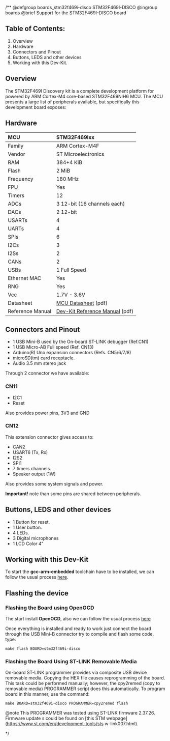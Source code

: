 /**
@defgroup    boards_stm32f469i-disco STM32F469I-DISCO
@ingroup     boards
@brief       Support for the STM32F469I-DISCO board

## Table of Contents:

1. Overview
2. Hardware
3. Connectors and Pinout
4. Buttons, LEDS and other devices
5. Working with this Dev-Kit.

## Overview
The STM32F469I Discovery kit is a complete development platform for powered by ARM Cortex-M4 core-based
STM32F469NIH6 MCU.
The MCU presents a large list of peripherals available, but specifically this development board exposes:

## Hardware

| MCU               | STM32F469Ixx            |
|:----------------- |:------------------------|
| Family            | ARM Cortex-M4F          |
| Vendor            | ST Microelectronics     |
| RAM               | 384+4 KiB               |
| Flash             | 2 MiB                   |
| Frequency         | 180 MHz                 |
| FPU               | Yes                     |
| Timers            | 12                      |
| ADCs              | 3 12-bit (16 channels each) |
| DACs              | 2 12-bit                |
| USARTs            | 4                       |
| UARTs             | 4                       |
| SPIs              | 6                       |
| I2Cs              | 3                       |
| I2Ss              | 2                       |
| CANs              | 2                       |
| USBs              | 1 Full Speed            |
| Ethernet MAC      | Yes                     |
| RNG               | Yes                     |
| Vcc               | 1.7V - 3.6V             |
| Datasheet         | [MCU Datasheet](https://www.st.com/resource/en/datasheet/stm32f469ae.pdf) (pdf) |
| Reference Manual  | [Dev-Kit Reference Manual](https://www.st.com/resource/en/user_manual/um1932-discovery-kit-with-stm32f469ni-mcu-stmicroelectronics.pdf) (pdf)|

## Connectors and Pinout

- 1 USB Mini-B used by the On-board ST-LINK debugger (Ref.CN1)
- 1 USB Micro-AB Full speed (Ref. CN13)
- Arduino(R) Uno expansion connectors (Refs. CN5/6/7/8)
- microSD(tm) card receptacle.
- Audio 3.5 mm stereo jack

Through 2 connector we have available:

### CN11

- I2C1
- Reset

Also provides power pins, 3V3 and GND

### CN12

This extension connector gives access to:

- CAN2
- USART6 (Tx, Rx)
- I2S2
- SPI1
- 7 timers channels.
- Speaker output (1W)

Also provides some system signals and power.

**Important!** note than some pins are shared between peripherals.

## Buttons, LEDS and other devices

- 1 Button for reset.
- 1 User button.
- 4 LEDs.
- 3 Digital microphones
- 1 LCD Color 4"

## Working with this Dev-Kit

To start the **gcc-arm-embedded** toolchain have to be installed,
we can follow the usual process [here](https://github.com/RIOT-OS/RIOT/wiki/Family:-ARM).

## Flashing the device

### Flashing the Board using OpenOCD

The start install **OpenOCD**, also we can follow the usual process
[here](https://github.com/RIOT-OS/RIOT/wiki/OpenOCD)

Once everything is installed and ready to work just connect the board through
the USB Mini-B connector try to compile and flash some code, type:

```
make flash BOARD=stm32f469i-disco
```

### Flashing the Board Using ST-LINK Removable Media

On-board ST-LINK programmer provides via composite USB device removable media.
Copying the HEX file causes reprogramming of the board. This task
could be performed manually; however, the cpy2remed (copy to removable
media) PROGRAMMER script does this automatically. To program board in
this manner, use the command:
```
make BOARD=stm32f469i-disco PROGRAMMER=cpy2remed flash
```
@note This PROGRAMMER was tested using ST-LINK firmware 2.37.26. Firmware update
s
could be found on [this STM webpage](https://www.st.com/en/development-tools/sts
w-link007.html).


*/
